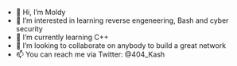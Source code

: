 - 👋 Hi, I’m Moldy
- 👀 I’m interested in learning reverse engeneering, Bash and cyber security
- 🌱 I’m currently learning C++
- 💞️ I’m looking to collaborate on anybody to build a great network
- 📫 You can reach me via Twitter: @404_Kash
